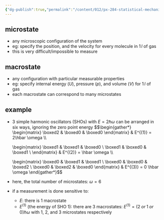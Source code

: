 ```yaml
---
{"dg-publish":true,"permalink":"/content/012/px-284-statistical-mechanics/b-introduction/px-284-b2-microstates-and-macrostates/","noteIcon":"1","created":"2024-11-25T10:50:32.000+00:00","updated":"2024-11-26T13:01:28.065+00:00"}
---
```


## microstate
- any microscopic configuration of the system
- eg: specify the position, and the velocity for every molecule in $1\,l$ of gas
- this is very difficult/impossible to measure
## macrostate
- any configuration with particular measurable properties
- eg: specify internal energy ${} (U)$, pressure $(p)$, and volume $(V)$ for $1\,l$ of gas
- each macrostate can correspond to many microstates
## example
- 3 simple harmonic oscillators (SHOs) with $E=2\hbar\omega$ can be arranged in six ways, ignoring the zero point energy
$$\begin{gather*}
	\begin{matrix}
	    \boxed2  & \boxed0 & \boxed0
	\end{matrix} & E^{(1)} = 2\hbar \omega \\\\
	
    \begin{matrix}
        \boxed1 & \boxed1 & \boxed0 \\ 
        \boxed1 & \boxed0 & \boxed1 \\ 
    \end{matrix} &  E^{(2)} = \hbar \omega \\\\
    
    \begin{matrix}
        \boxed0 & \boxed1 & \boxed1 \\
        \boxed0 & \boxed0 & \boxed2 \\ 
        \boxed0 & \boxed2 & \boxed0
    \end{matrix} & E^{(3)} = 0 \hbar \omega
\end{gather*}$$
- here, the total number of microstates: $\omega=6$
- if a measurement is done sensitive to:
	- $E:$ there is $1$ macrostate
	- $E^{(1)}$ (the energy of SHO 1): there are 3 macrostates: $E^{(1)} = (2\;or\;1\;or\;0)\hbar \omega$ with 1, 2, and 3 microstates respectively
